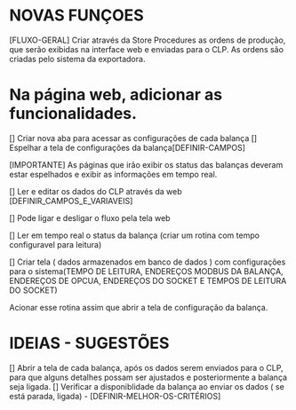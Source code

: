 # NOVAS FUNÇOES
[FLUXO-GERAL]
Criar através da Store Procedures as ordens de produção, que serão exibidas na interface web e enviadas para o CLP.
As ordens são criadas pelo sistema da exportadora.

# Na página web, adicionar as funcionalidades.

[] Criar nova aba para acessar as configurações de cada balança
[] Espelhar a tela de configurações da balança[DEFINIR-CAMPOS]

[IMPORTANTE]
As páginas que irão exibir os status das balanças deveram estar espelhados e exibir as informações em tempo real.

[] Ler e editar os dados do CLP através da web [DEFINIR_CAMPOS_E_VARIAVEIS]

[] Pode ligar e desligar o fluxo pela tela web

[] Ler em tempo real o status da balança (criar um rotina com tempo configuravel para leitura)

[] Criar tela ( dados armazenados em banco de dados ) com configurações para o sistema(TEMPO DE LEITURA, ENDEREÇOS MODBUS DA BALANÇA, ENDEREÇOS DE OPCUA, ENDEREÇOS DO SOCKET E TEMPOS DE LEITURA DO SOCKET)

Acionar esse rotina assim que abrir a tela de configuração da balança.

# IDEIAS - SUGESTÕES

[] Abrir a tela de cada balança, após  os dados serem enviados para o CLP, para que alguns detalhes possam ser ajustados e posteriormente a balança seja ligada.
[] Verificar a disponiblidade da balança ao enviar os dados ( se está parada, ligada) - [DEFINIR-MELHOR-OS-CRITÉRIOS]
